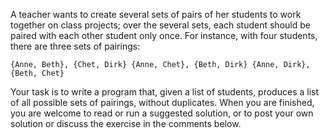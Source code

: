 A teacher wants to create several sets of pairs of her students to work together on class projects; over the several sets, each student should be paired with each other student only once. For instance, with four students, there are three sets of pairings:

`{Anne, Beth}, {Chet, Dirk}
{Anne, Chet}, {Beth, Dirk}
{Anne, Dirk}, {Beth, Chet}`

Your task is to write a program that, given a list of students, produces a list of all possible sets of pairings, without duplicates. When you are finished, you are welcome to read or run a suggested solution, or to post your own solution or discuss the exercise in the comments below.
